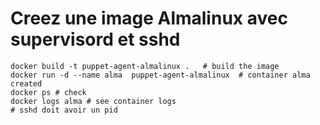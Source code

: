 # Creez une image Almalinux avec supervisord et sshd
```shell
docker build -t puppet-agent-almalinux .   # build the image
docker run -d --name alma  puppet-agent-almalinux  # container alma created
docker ps # check 
docker logs alma # see container logs
# sshd doit avoir un pid
```